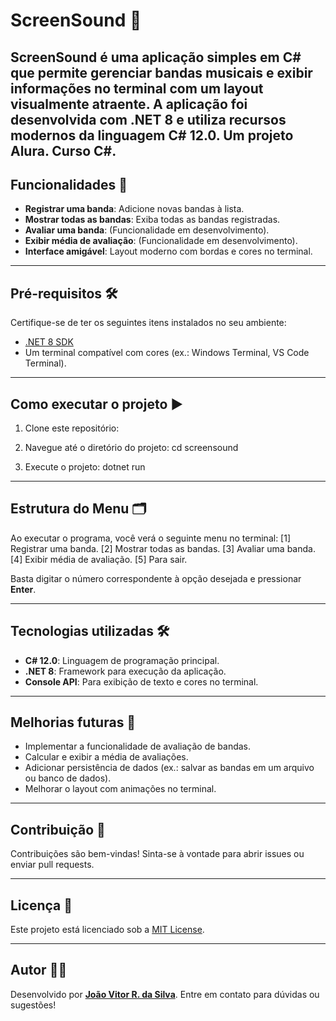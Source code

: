 # ScreenSound 🎵

**ScreenSound** é uma aplicação simples em C# que permite gerenciar bandas musicais e exibir informações no terminal com um layout visualmente atraente. A aplicação foi desenvolvida com .NET 8 e utiliza recursos modernos da linguagem C# 12.0.
Um projeto Alura. Curso C#.
---

## Funcionalidades 🚀

- **Registrar uma banda**: Adicione novas bandas à lista.
- **Mostrar todas as bandas**: Exiba todas as bandas registradas.
- **Avaliar uma banda**: (Funcionalidade em desenvolvimento).
- **Exibir média de avaliação**: (Funcionalidade em desenvolvimento).
- **Interface amigável**: Layout moderno com bordas e cores no terminal.

---

## Pré-requisitos 🛠️

Certifique-se de ter os seguintes itens instalados no seu ambiente:

- [.NET 8 SDK](https://dotnet.microsoft.com/download/dotnet/8.0)
- Um terminal compatível com cores (ex.: Windows Terminal, VS Code Terminal).

---

## Como executar o projeto ▶️

1. Clone este repositório:

2. Navegue até o diretório do projeto:
   cd screensound

3. Execute o projeto:
   dotnet run

---

## Estrutura do Menu 🗂️

Ao executar o programa, você verá o seguinte menu no terminal:
  [1] Registrar uma banda.
  [2] Mostrar todas as bandas.
  [3] Avaliar uma banda.
  [4] Exibir média de avaliação.
  [5] Para sair.


Basta digitar o número correspondente à opção desejada e pressionar **Enter**.

---

## Tecnologias utilizadas 🛠️

- **C# 12.0**: Linguagem de programação principal.
- **.NET 8**: Framework para execução da aplicação.
- **Console API**: Para exibição de texto e cores no terminal.

---

## Melhorias futuras 🔮

- Implementar a funcionalidade de avaliação de bandas.
- Calcular e exibir a média de avaliações.
- Adicionar persistência de dados (ex.: salvar as bandas em um arquivo ou banco de dados).
- Melhorar o layout com animações no terminal.

---

## Contribuição 🤝

Contribuições são bem-vindas! Sinta-se à vontade para abrir issues ou enviar pull requests.

---

## Licença 📜

Este projeto está licenciado sob a [MIT License](LICENSE).

---

## Autor 👨‍💻

Desenvolvido por **[João Vitor R. da Silva](https://github.com/joaooncode)**. Entre em contato para dúvidas ou sugestões!
